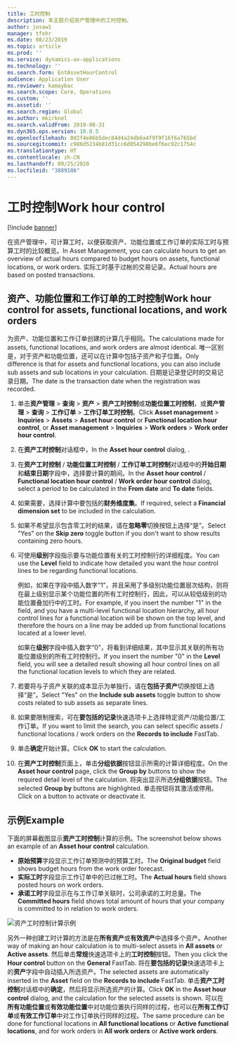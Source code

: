 ```yaml
---
title: 工时控制
description: 本主题介绍资产管理中的工时控制。
author: josaw1
manager: tfehr
ms.date: 08/23/2019
ms.topic: article
ms.prod: ''
ms.service: dynamics-ax-applications
ms.technology: ''
ms.search.form: EntAssetHourControl
audience: Application User
ms.reviewer: kamaybac
ms.search.scope: Core, Operations
ms.custom: ''
ms.assetid: ''
ms.search.region: Global
ms.author: mkirknel
ms.search.validFrom: 2019-08-31
ms.dyn365.ops.version: 10.0.5
ms.openlocfilehash: 0d2f4e86b5dec84d4a24db6a4f9f9f16f6a765bd
ms.sourcegitcommit: c986d5234b81d31cc6d054298be6f6ec92c1754c
ms.translationtype: HT
ms.contentlocale: zh-CN
ms.lasthandoff: 09/25/2020
ms.locfileid: "3889186"
---
```

# <a name="work-hour-control"></a><span data-ttu-id="dfd9d-103">工时控制</span><span class="sxs-lookup"><span data-stu-id="dfd9d-103">Work hour control</span></span>

[!include [banner](../../includes/banner.md)]

 

<span data-ttu-id="dfd9d-104">在资产管理中，可计算工时，以便获取资产、功能位置或工作订单的实际工时与预算工时的比较概览。</span><span class="sxs-lookup"><span data-stu-id="dfd9d-104">In Asset Management, you can calculate hours to get an overview of actual hours compared to budget hours on assets, functional locations, or work orders.</span></span> <span data-ttu-id="dfd9d-105">实际工时基于过帐的交易记录。</span><span class="sxs-lookup"><span data-stu-id="dfd9d-105">Actual hours are based on posted transactions.</span></span>

## <a name="work-hour-control-for-assets-functional-locations-and-work-orders"></a><span data-ttu-id="dfd9d-106">资产、功能位置和工作订单的工时控制</span><span class="sxs-lookup"><span data-stu-id="dfd9d-106">Work hour control for assets, functional locations, and work orders</span></span>

<span data-ttu-id="dfd9d-107">为资产、功能位置和工作订单创建的计算几乎相同。</span><span class="sxs-lookup"><span data-stu-id="dfd9d-107">The calculations made for assets, functional locations, and work orders are almost identical.</span></span> <span data-ttu-id="dfd9d-108">唯一区别是，对于资产和功能位置，还可以在计算中包括子资产和子位置。</span><span class="sxs-lookup"><span data-stu-id="dfd9d-108">Only difference is that for assets and functional locations, you can also include sub assets and sub locations in your calculation.</span></span> <span data-ttu-id="dfd9d-109">日期是记录登记时的交易记录日期。</span><span class="sxs-lookup"><span data-stu-id="dfd9d-109">The date is the transaction date when the registration was recorded.</span></span>

1. <span data-ttu-id="dfd9d-110">单击**资产管理** > **查询** > **资产** > **资产工时控制**或**功能位置工时控制**，或**资产管理** > **查询** > **工作订单** > **工作订单工时控制**。</span><span class="sxs-lookup"><span data-stu-id="dfd9d-110">Click **Asset management** > **Inquiries** > **Assets** > **Asset hour control** or **Functional location hour control**, or **Asset management** > **Inquiries** > **Work orders** > **Work order hour control**.</span></span>

2. <span data-ttu-id="dfd9d-111">在**资产工时控制**对话框中，</span><span class="sxs-lookup"><span data-stu-id="dfd9d-111">In the **Asset hour control** dialog, .</span></span>

3. <span data-ttu-id="dfd9d-112">在**资产工时控制** / **功能位置工时控制** / **工作订单工时控制**对话框中的**开始日期**和**结束日期**字段中，选择要计算的期间。</span><span class="sxs-lookup"><span data-stu-id="dfd9d-112">In the **Asset hour control** / **Functional location hour control** / **Work order hour control** dialog, select a period to be calculated in the **From date** and **To date** fields.</span></span>

4. <span data-ttu-id="dfd9d-113">如果需要，选择计算中要包括的**财务维度集**。</span><span class="sxs-lookup"><span data-stu-id="dfd9d-113">If required, select a **Financial dimension set** to be included in the calculation.</span></span>

5. <span data-ttu-id="dfd9d-114">如果不希望显示包含零工时的结果，请在**忽略零**切换按钮上选择“是”。</span><span class="sxs-lookup"><span data-stu-id="dfd9d-114">Select "Yes" on the **Skip zero** toggle button if you don't want to show results containing zero hours.</span></span>

6. <span data-ttu-id="dfd9d-115">可使用**级别**字段指示要与功能位置有关的工时控制行的详细程度。</span><span class="sxs-lookup"><span data-stu-id="dfd9d-115">You can use the **Level** field to indicate how detailed you want the hour control lines to be regarding functional locations.</span></span> 

    <span data-ttu-id="dfd9d-116">例如，如果在字段中插入数字“1”，并且采用了多级别功能位置层次结构，则将在最上级别显示某个功能位置的所有工时控制行，因此，可以从较低级别的功能位置叠加行中的工时。</span><span class="sxs-lookup"><span data-stu-id="dfd9d-116">For example, if you insert the number "1" in the field, and you have a multi-level functional location hierarchy, all hour control lines for a functional location will be shown on the top level, and therefore the hours on a line may be added up from functional locations located at a lower level.</span></span> 
    
    <span data-ttu-id="dfd9d-117">如果在**级别**字段中插入数字“0”，将看到详细结果，其中显示其关联的所有功能位置级别的所有工时控制行。</span><span class="sxs-lookup"><span data-stu-id="dfd9d-117">If you insert the number "0" in the **Level** field, you will see a detailed result showing all hour control lines on all the functional location levels to which they are related.</span></span>

7. <span data-ttu-id="dfd9d-118">若要将与子资产关联的成本显示为单独行，请在**包括子资产**切换按钮上选择“是”。</span><span class="sxs-lookup"><span data-stu-id="dfd9d-118">Select "Yes" on the **Include sub assets** toggle button to show costs related to sub assets as separate lines.</span></span>

8. <span data-ttu-id="dfd9d-119">如果要限制搜索，可在**要包括的记录**快速选项卡上选择特定资产/功能位置/工作订单。</span><span class="sxs-lookup"><span data-stu-id="dfd9d-119">If you want to limit the search, you can select specific assets / functional locations / work orders on the **Records to include** FastTab.</span></span>

9. <span data-ttu-id="dfd9d-120">单击**确定**开始计算。</span><span class="sxs-lookup"><span data-stu-id="dfd9d-120">Click **OK** to start the calculation.</span></span>

10. <span data-ttu-id="dfd9d-121">在**资产工时控制**页面上，单击**分组依据**按钮显示所需的计算详细程度。</span><span class="sxs-lookup"><span data-stu-id="dfd9d-121">On the **Asset hour control** page, click the **Group by** buttons to show the required detail level of the calculation.</span></span> <span data-ttu-id="dfd9d-122">将突出显示所选**分组依据**按钮。</span><span class="sxs-lookup"><span data-stu-id="dfd9d-122">The selected **Group by** buttons are highlighted.</span></span> <span data-ttu-id="dfd9d-123">单击按钮将其激活或停用。</span><span class="sxs-lookup"><span data-stu-id="dfd9d-123">Click on a button to activate or deactivate it.</span></span>

## <a name="example"></a><span data-ttu-id="dfd9d-124">示例</span><span class="sxs-lookup"><span data-stu-id="dfd9d-124">Example</span></span>

<span data-ttu-id="dfd9d-125">下面的屏幕截图显示**资产工时控制**计算的示例。</span><span class="sxs-lookup"><span data-stu-id="dfd9d-125">The screenshot below shows an example of an **Asset hour control** calculation.</span></span>

- <span data-ttu-id="dfd9d-126">**原始预算**字段显示工作订单预测中的预算工时。</span><span class="sxs-lookup"><span data-stu-id="dfd9d-126">The **Original budget** field shows budget hours from the work order forecast.</span></span> 
- <span data-ttu-id="dfd9d-127">**实际工时**字段显示工作订单中的已过帐工时。</span><span class="sxs-lookup"><span data-stu-id="dfd9d-127">The **Actual hours** field shows posted hours on work orders.</span></span> 
- <span data-ttu-id="dfd9d-128">**承诺工时**字段显示在与工作订单关联时，公司承诺的工时总量。</span><span class="sxs-lookup"><span data-stu-id="dfd9d-128">The **Committed hours** field shows total amount of hours that your company is committed to in relation to work orders.</span></span>

![资产工时控制计算示例](media/04-controlling-and-reporting.png)

<span data-ttu-id="dfd9d-130">另外一种创建工时计算的方法是在**所有资产**或**有效资产**中选择多个资产。</span><span class="sxs-lookup"><span data-stu-id="dfd9d-130">Another way of making an hour calculation is to multi-select assets in **All assets** or **Active assets**.</span></span> <span data-ttu-id="dfd9d-131">然后单击**常规**快速选项卡上的**工时控制**按钮。</span><span class="sxs-lookup"><span data-stu-id="dfd9d-131">Then you click the **Hour control** button on the **General** FastTab.</span></span> <span data-ttu-id="dfd9d-132">将在**要包括的记录**快速选项卡上的**资产**字段中自动插入所选资产。</span><span class="sxs-lookup"><span data-stu-id="dfd9d-132">The selected assets are automatically inserted in the **Asset** field on the **Records to include** FastTab.</span></span> <span data-ttu-id="dfd9d-133">单击**资产工时控制**对话框中的**确定**，然后将显示所选资产的计算。</span><span class="sxs-lookup"><span data-stu-id="dfd9d-133">Click **OK** in the **Asset hour control** dialog, and the calculation for the selected assets is shown.</span></span> <span data-ttu-id="dfd9d-134">可以在**所有功能位置**或**有效功能位置**中对功能位置执行同样的过程，也可以在**所有工作订单**或**有效工作订单**中对工作订单执行同样的过程。</span><span class="sxs-lookup"><span data-stu-id="dfd9d-134">The same procedure can be done for functional locations in **All functional locations** or **Active functional locations**, and for work orders in **All work orders** or **Active work orders**.</span></span>



